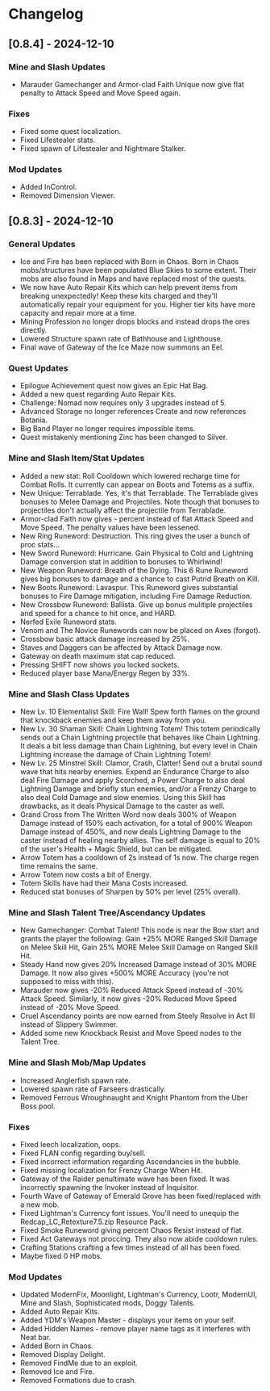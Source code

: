 # Changelog

## [0.8.4] - 2024-12-10

### Mine and Slash Updates
- Marauder Gamechanger and Armor-clad Faith Unique now give flat penalty to Attack Speed and Move Speed again.

### Fixes
- Fixed some quest localization.
- Fixed Lifestealer stats.
- Fixed spawn of Lifestealer and Nightmare Stalker.

### Mod Updates
- Added InControl.
- Removed Dimension Viewer.

## [0.8.3] - 2024-12-10

### General Updates
- Ice and Fire has been replaced with Born in Chaos. Born in Chaos mobs/structures have been populated Blue Skies to some extent. Their mobs are also found in Maps and have replaced most of the quests.
- We now have Auto Repair Kits which can help prevent items from breaking unexpectedly! Keep these kits charged and they'll automatically repair your equipment for you. Higher tier kits have more capacity and repair more at a time.
- Mining Profession no longer drops blocks and instead drops the ores directly.
- Lowered Structure spawn rate of Bathhouse and Lighthouse.
- Final wave of Gateway of the Ice Maze now summons an Eel.

### Quest Updates
- Epilogue Achievement quest now gives an Epic Hat Bag.
- Added a new quest regarding Auto Repair Kits.
- Challenge: Nomad now requires only 3 upgrades instead of 5.
- Advanced Storage no longer references Create and now references Botania.
- Big Band Player no longer requires impossible items.
- Quest mistakenly mentioning Zinc has been changed to Silver.

### Mine and Slash Item/Stat Updates
- Added a new stat: Roll Cooldown which lowered recharge time for Combat Rolls. It currently can appear on Boots and Totems as a suffix.
- New Unique: Terrablade. Yes, it's that Terrablade. The Terrablade gives bonuses to Melee Damage and Projectiles. Note though that bonuses to projectiles don't actually affect the projectile from Terrablade.
- Armor-clad Faith now gives - percent instead of flat Attack Speed and Move Speed. The penalty values have been lessened.
- New Ring Runeword: Destruction. This ring gives the user a bunch of proc stats...
- New Sword Runeword: Hurricane. Gain Physical to Cold and Lightning Damage conversion stat in addition to bonuses to Whirlwind!
- New Weapon Runeword: Breath of the Dying. This 6 Rune Runeword gives big bonuses to damage and a chance to cast Putrid Breath on Kill.
- New Boots Runeword: Lavaspur. This Runeword gives substantial bonuses to Fire Damage mitigation, including Fire Damage Reduction.
- New Crossbow Runeword: Ballista. Give up bonus mulitiple projectiles and speed for a chance to hit once, and HARD.
- Nerfed Exile Runeword stats.
- Venom and The Novice Runewords can now be placed on Axes (forgot).
- Crossbow basic attack damage increased by 25%.
- Staves and Daggers can be affected by Attack Damage now.
- Gateway on death maximum stat cap reduced.
- Pressing SHIFT now shows you locked sockets.
- Reduced player base Mana/Energy Regen by 33%.

### Mine and Slash Class Updates
- New Lv. 10 Elementalist Skill: Fire Wall! Spew forth flames on the ground that knockback enemies and keep them away from you.
- New Lv. 30 Shaman Skill: Chain Lightning Totem! This totem periodically sends out a Chain Lightning projectile that behaves like Chain Lightning. It deals a bit less damage than Chain Lightning, but every level in Chain Lightning increase the damage of Chain Lightning Totem!
- New Lv. 25 Minstrel Skill: Clamor, Crash, Clatter! Send out a brutal sound wave that hits nearby enemies. Expend an Endurance Charge to also deal Fire Damage and apply Scorched, a Power Charge to also deal Lightning Damage and briefly stun enemies, and/or a Frenzy Charge to also deal Cold Damage and slow enemies. Using this Skill has drawbacks, as it deals Physical Damage to the caster as well.
- Grand Cross from The Written Word now deals 300% of Weapon Damage instead of 150% each activation, for a total of 900% Weapon Damage instead of 450%, and now deals Lightning Damage to the caster instead of healing nearby allies. The self damage is equal to 20% of the user's Health + Magic Shield, but can be mitigated.
- Arrow Totem has a cooldown of 2s instead of 1s now. The charge regen time remains the same.
- Arrow Totem now costs a bit of Energy.
- Totem Skills have had their Mana Costs increased.
- Reduced stat bonuses of Sharpen by 50% per level (25% overall).

### Mine and Slash Talent Tree/Ascendancy Updates
- New Gamechanger: Combat Talent! This node is near the Bow start and grants the player the following: Gain +25% MORE Ranged Skill Damage on Melee Skill Hit, Gain 25% MORE Melee Skill Damage on Ranged Skill Hit.
- Steady Hand now gives 20% Increased Damage instead of 30% MORE Damage. It now also gives +500% MORE Accuracy (you're not supposed to miss with this).
- Marauder now gives -20% Reduced Attack Speed instead of -30% Attack Speed. Similarly, it now gives -20% Reduced Move Speed instead of -20% Move Speed.
- Cruel Ascendancy points are now earned from Steely Resolve in Act III instead of Slippery Swimmer.
- Added some new Knockback Resist and Move Speed nodes to the Talent Tree.

### Mine and Slash Mob/Map Updates
- Increased Anglerfish spawn rate.
- Lowered spawn rate of Farseers drastically.
- Removed Ferrous Wroughnaught and Knight Phantom from the Uber Boss pool.

### Fixes
- Fixed leech localization, oops.
- Fixed FLAN config regarding buy/sell.
- Fixed incorrect information regarding Ascendancies in the bubble.
- Fixed missing localization for Frenzy Charge When Hit.
- Gateway of the Raider penultimate wave has been fixed. It was incorrectly spawning the Invoker instead of Inquisitor.
- Fourth Wave of Gateway of Emerald Grove has been fixed/replaced with a new mob.
- Fixed Lightman's Currency font issues. You'll need to unequip the Redcap_LC_Retexture7.5.zip Resource Pack.
- Fixed Smoke Runeword giving percent Chaos Resist instead of flat.
- Fixed Act Gateways not proccing. They also now abide cooldown rules.
- Crafting Stations crafting a few times instead of all has been fixed.
- Maybe fixed 0 HP mobs.

### Mod Updates
- Updated ModernFix, Moonlight, Lightman's Currency, Lootr, ModernUI, Mine and Slash, Sophisticated mods, Doggy Talents.
- Added Auto Repair Kits.
- Added YDM's Weapon Master - displays your items on your self.
- Added Hidden Names - remove player name tags as it interferes with Neat bar.
- Added Born in Chaos.
- Removed Display Delight.
- Removed FindMe due to an exploit.
- Removed Ice and Fire.
- Removed Formations due to crash.